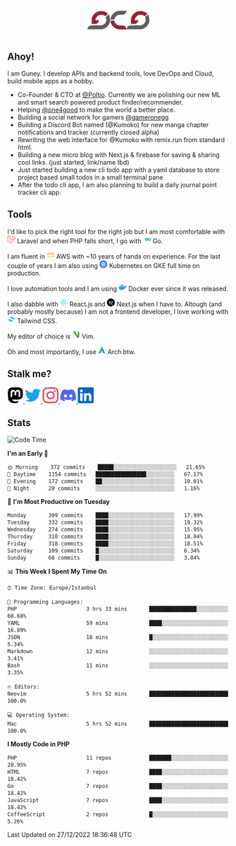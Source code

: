 <h1 align="center">
  <img src="https://raw.githubusercontent.com/gcg/gcg/master/gcg.png" alt="Guney Can Gokoglu" />
</h1>

## Ahoy!

I am Guney. I develop APIs and backend tools, love DevOps and Cloud, build mobile apps as a hobby.

-   Co-Founder & CTO at [@Poltio](https://www.poltio.com). Currently we are polishing our new ML and smart search powered product finder/recommender.
-   Helping [@one4good](https://one4good.com) to make the world a better place.
-   Building a social network for gamers [@gameronegg](https://g1.gg)
-   Building a Discord Bot named (@Kumoko) for new manga chapter notifications and tracker (currently closed alpha)
-   Rewriting the web interface for @Kumoko with remix.run from standard html.
-   Building a new micro blog with Next.js & firebase for saving & sharing cool links. (just started, link/name tbd)
-   Just started building a new cli todo app with a yaml database to store project based small todos in a small terminal pane
-   After the todo cli app, I am also planning to build a daily journal point tracker cli app.

## Tools

I'd like to pick the right tool for the right job but I am most comfortable with <img src="https://raw.githubusercontent.com/gcg/gcg/master/assets/laravel.svg" alt="Laravel PHP" width="18" height="18" /> Laravel and when PHP falls short, I go with <img src="https://raw.githubusercontent.com/gcg/gcg/master/assets/go.svg" alt="Go" width="18" height="18" /> Go.

I am fluent in <img src="https://raw.githubusercontent.com/gcg/gcg/master/assets/amazonaws.svg" alt="AWS" width="18" height="18" /> AWS with ~10 years of hands on experience. For the last couple of years I am also using <img src="https://raw.githubusercontent.com/gcg/gcg/master/assets/kubernetes.svg" alt="GKE" height="18" width="18" /> Kubernetes on GKE full time on production.

I love automation tools and I am using <img src="https://raw.githubusercontent.com/gcg/gcg/master/assets/docker.svg" alt="Docker" width="18" height="18" /> Docker ever since it was released.

I also dabble with <img src="https://raw.githubusercontent.com/gcg/gcg/master/assets/react.svg" alt="React.js" width="18" height="18" /> React.js and <img src="https://raw.githubusercontent.com/gcg/gcg/master/assets/nextdotjs.svg" alt="Next.js" width="18" height="18" /> Next.js when I have to.
Altough (and probably mostly because) I am not a frontend developer, I love working with <img src="https://raw.githubusercontent.com/gcg/gcg/master/assets/tailwindcss.svg" alt="Tailwind CSS" width="18" height="18" /> Tailwind CSS.

My editor of choice is <img src="https://raw.githubusercontent.com/gcg/gcg/master/assets/neovim.svg" alt="NeoVim" width="18" height="18" /> Vim.

Oh and most importantly, I use <img src="https://raw.githubusercontent.com/gcg/gcg/master/assets/archlinux.svg" alt="Arch Linux" width="18" height="18" /> Arch btw.

## Stalk me?

<a href="https://vivy.dev/@gcg" rel="nofollow me" target="_blank" >
    <img src="https://raw.githubusercontent.com/gcg/gcg/master/assets/mastodon.svg" width="36" height="36" alt="@gcg" />
</a>

<a href="https://twitter.com/gcg" target="_blank" >
    <img src="https://raw.githubusercontent.com/gcg/gcg/master/assets/twitter.svg" width="36" height="36" alt="@gcg" />
</a>

<a href="https://instagram.com/gcg" target="_blank">
    <img src="https://raw.githubusercontent.com/gcg/gcg/master/assets/instagram.svg" alt="@gcg" width="36" height="36" />
</a>

<a href="https://discord.gg/SMcJHkX4r7" target="_blank">
    <img src="https://raw.githubusercontent.com/gcg/gcg/master/assets/discord.svg" alt="gcg#3057" width="36" height="36" />
</a>

<a href="https://www.linkedin.com/in/guneycan/" target="_blank">
    <img src="https://raw.githubusercontent.com/gcg/gcg/master/assets/linkedin.svg" alt="LinkedIn" width="36" height="36" />
</a>

## Stats

<!--START_SECTION:waka-->
![Code Time](http://img.shields.io/badge/Code%20Time-1%2C461%20hrs%2040%20mins-blue)

**I'm an Early 🐤** 

```text
🌞 Morning    372 commits    █████░░░░░░░░░░░░░░░░░░░░   21.65% 
🌆 Daytime    1154 commits   ████████████████░░░░░░░░░   67.17% 
🌃 Evening    172 commits    ██░░░░░░░░░░░░░░░░░░░░░░░   10.01% 
🌙 Night      20 commits     ░░░░░░░░░░░░░░░░░░░░░░░░░   1.16%

```
📅 **I'm Most Productive on Tuesday** 

```text
Monday       309 commits    ████░░░░░░░░░░░░░░░░░░░░░   17.99% 
Tuesday      332 commits    ████░░░░░░░░░░░░░░░░░░░░░   19.32% 
Wednesday    274 commits    ████░░░░░░░░░░░░░░░░░░░░░   15.95% 
Thursday     310 commits    ████░░░░░░░░░░░░░░░░░░░░░   18.04% 
Friday       318 commits    ████░░░░░░░░░░░░░░░░░░░░░   18.51% 
Saturday     109 commits    █░░░░░░░░░░░░░░░░░░░░░░░░   6.34% 
Sunday       66 commits     █░░░░░░░░░░░░░░░░░░░░░░░░   3.84%

```


📊 **This Week I Spent My Time On** 

```text
⌚︎ Time Zone: Europe/Istanbul

💬 Programming Languages: 
PHP                      3 hrs 33 mins       ███████████████░░░░░░░░░░   60.68% 
YAML                     59 mins             ████░░░░░░░░░░░░░░░░░░░░░   16.89% 
JSON                     18 mins             █░░░░░░░░░░░░░░░░░░░░░░░░   5.34% 
Markdown                 12 mins             ░░░░░░░░░░░░░░░░░░░░░░░░░   3.41% 
Bash                     11 mins             ░░░░░░░░░░░░░░░░░░░░░░░░░   3.35%

🔥 Editors: 
Neovim                   5 hrs 52 mins       █████████████████████████   100.0%

💻 Operating System: 
Mac                      5 hrs 52 mins       █████████████████████████   100.0%

```

**I Mostly Code in PHP** 

```text
PHP                      11 repos            ███████░░░░░░░░░░░░░░░░░░   28.95% 
HTML                     7 repos             ████░░░░░░░░░░░░░░░░░░░░░   18.42% 
Go                       7 repos             ████░░░░░░░░░░░░░░░░░░░░░   18.42% 
JavaScript               7 repos             ████░░░░░░░░░░░░░░░░░░░░░   18.42% 
CoffeeScript             2 repos             █░░░░░░░░░░░░░░░░░░░░░░░░   5.26%

```



 Last Updated on 27/12/2022 18:36:48 UTC
<!--END_SECTION:waka-->
